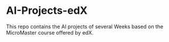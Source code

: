 # AI-Projects-edX
This repo contains the AI projects of several Weeks based on the MicroMaster course offered by edX.
